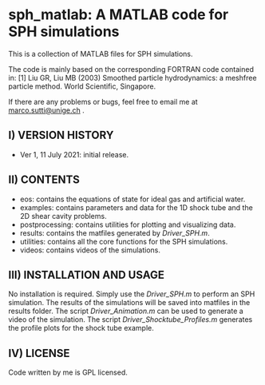 # sph_matlab: A MATLAB code for SPH simulations
 
This is a collection of MATLAB files for SPH simulations.

The code is mainly based on the corresponding FORTRAN code contained in:
[1] Liu GR, Liu MB (2003) Smoothed particle hydrodynamics: a meshfree
    particle method. World Scientific, Singapore.

If there are any problems or bugs, feel free to email me at marco.sutti@unige.ch .


## I) VERSION HISTORY

- Ver 1, 11 July 2021: initial release.


## II) CONTENTS

- eos: contains the equations of state for ideal gas and artificial water.
- examples: contains parameters and data for the 1D shock tube and the
            2D shear cavity problems.
- postprocessing: contains utilities for plotting and visualizing data.
- results: contains the matfiles generated by *Driver_SPH.m*.
- utilities: contains all the core functions for the SPH simulations.
- videos: contains videos of the simulations.


## III) INSTALLATION AND USAGE

No installation is required. Simply use the *Driver_SPH.m* to perform an
SPH simulation. The results of the simulations will be saved into matfiles
in the results folder. 
The script *Driver_Animation.m* can be used to generate a video of 
the simulation. The script *Driver_Shocktube_Profiles.m* generates the 
profile plots for the shock tube example.


## IV) LICENSE

Code written by me is GPL licensed.

